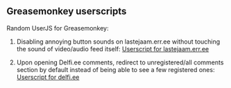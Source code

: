 <h2>Greasemonkey userscripts</h2>

Random UserJS for Greasemonkey:

1. Disabling annoying button sounds on lastejaam.err.ee without touching the sound of video/audio feed itself:
<a href="rasvaahv/lastejaam.user.js">Userscript for lastejaam.err.ee</a>

2. Upon opening Delfi.ee comments, redirect to unregistered/all comments section by default instead of being able to see a few registered ones:
<a href="rasvaahv/delfi.user.js">Userscript for delfi.ee</a>
